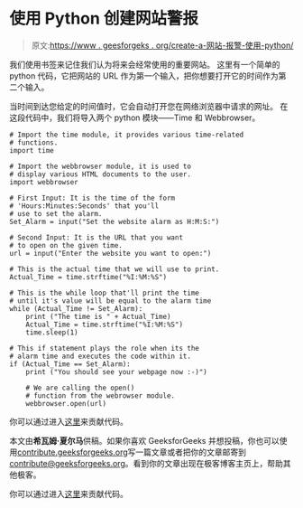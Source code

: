 # 使用 Python 创建网站警报

> 原文:[https://www . geesforgeks . org/create-a-网站-报警-使用-python/](https://www.geeksforgeeks.org/create-a-website-alarm-using-python/)

我们使用书签来记住我们认为将来会经常使用的重要网站。
这里有一个简单的 python 代码，它把网站的 URL 作为第一个输入，把你想要打开它的时间作为第二个输入。

当时间到达您给定的时间值时，它会自动打开您在网络浏览器中请求的网址。
在这段代码中，我们将导入两个 python 模块——Time 和 Webbrowser。

```
# Import the time module, it provides various time-related 
# functions. 
import time 

# Import the webbrowser module, it is used to 
# display various HTML documents to the user. 
import webbrowser 

# First Input: It is the time of the form 
# 'Hours:Minutes:Seconds' that you'll 
# use to set the alarm. 
Set_Alarm = input("Set the website alarm as H:M:S:") 

# Second Input: It is the URL that you want 
# to open on the given time. 
url = input("Enter the website you want to open:") 

# This is the actual time that we will use to print. 
Actual_Time = time.strftime("%I:%M:%S") 

# This is the while loop that'll print the time 
# until it's value will be equal to the alarm time 
while (Actual_Time != Set_Alarm): 
    print ("The time is " + Actual_Time) 
    Actual_Time = time.strftime("%I:%M:%S") 
    time.sleep(1) 

# This if statement plays the role when its the 
# alarm time and executes the code within it. 
if (Actual_Time == Set_Alarm): 
    print ("You should see your webpage now :-)")

    # We are calling the open() 
    # function from the webrowser module. 
    webbrowser.open(url) 
```

你可以通过进入[这里](https://github.com/Shivams334/LearningPython/blob/master/WebsiteAlarm.py)来贡献代码。

本文由**希瓦姆·夏尔马**供稿。如果你喜欢 GeeksforGeeks 并想投稿，你也可以使用[contribute.geeksforgeeks.org](http://www.contribute.geeksforgeeks.org)写一篇文章或者把你的文章邮寄到 contribute@geeksforgeeks.org。看到你的文章出现在极客博客主页上，帮助其他极客。

你可以通过进入[这里](https://github.com/Shivams334/LearningPython/blob/master/WebsiteAlarm.py)来贡献代码。